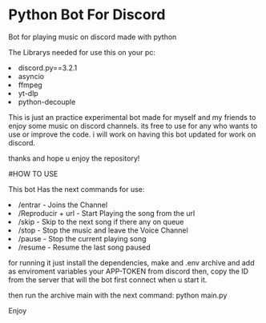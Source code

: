 # Python Bot For Discord
Bot for playing music on discord made with python


The Librarys needed for use this on your pc:


<li>discord.py==3.2.1</li>
<li>asyncio</li>
<li>ffmpeg</li>
<li>yt-dlp</li>
<li>python-decouple</li>



<p>This is just an practice experimental bot made for myself and my friends to enjoy some music on discord channels. its free to use for any who wants to use or improve the code.
i will work on having this bot updated for work on discord.</p>

thanks and hope u enjoy the repository!

#HOW TO USE

This bot Has the next commands for use:

<li>/entrar - Joins the Channel</li>
<li>/Reproducir + url - Start Playing the song from the url</li>
<li>/skip - Skip to the next song if there any on queue</li>
<li>/stop - Stop the music and leave the Voice Channel</li>
<li>/pause - Stop the current playing song</li>
<li>/resume - Resume the last song paused</li>


<p>for running it just install the dependencies, make and .env archive and add as enviroment variables  your APP-TOKEN from discord then, copy the ID from the server that will the bot first connect when u start it.

then run the archive main with the next command:
python main.py</p>

Enjoy
